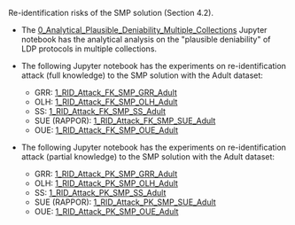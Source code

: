 Re-identification risks of the SMP solution (Section 4.2).

- The [0_Analytical_Plausible_Deniability_Multiple_Collections](https://github.com/hharcolezi/risks-ldp/blob/main/attack_SMP/0_Analytical_Plausible_Deniability_Multiple_Collections.ipynb) Jupyter notebook has the analytical analysis on the "plausible deniability" of LDP protocols in multiple collections.
- The following Jupyter notebook has the experiments on re-identification attack (full knowledge) to the SMP solution with the Adult dataset:
  - GRR: [1_RID_Attack_FK_SMP_GRR_Adult](https://github.com/hharcolezi/risks-ldp/blob/main/attack_SMP/1_RID_Attack_FK_SMP_GRR_Adult.ipynb)
  - OLH: [1_RID_Attack_FK_SMP_OLH_Adult](https://github.com/hharcolezi/risks-ldp/blob/main/attack_SMP/1_RID_Attack_FK_SMP_OLH_Adult.ipynb)
  - SS: [1_RID_Attack_FK_SMP_SS_Adult]()
  - SUE (RAPPOR): [1_RID_Attack_FK_SMP_SUE_Adult]()
  - OUE: [1_RID_Attack_FK_SMP_OUE_Adult]()

- The following Jupyter notebook has the experiments on re-identification attack (partial knowledge) to the SMP solution with the Adult dataset:
  - GRR: [1_RID_Attack_PK_SMP_GRR_Adult](https://github.com/hharcolezi/risks-ldp/blob/main/attack_SMP/1_RID_Attack_PK_SMP_GRR_Adult.ipynb)
  - OLH: [1_RID_Attack_PK_SMP_OLH_Adult](https://github.com/hharcolezi/risks-ldp/blob/main/attack_SMP/1_RID_Attack_PK_SMP_OLH_Adult.ipynb)
  - SS: [1_RID_Attack_PK_SMP_SS_Adult]()
  - SUE (RAPPOR): [1_RID_Attack_PK_SMP_SUE_Adult]()
  - OUE: [1_RID_Attack_PK_SMP_OUE_Adult]()
